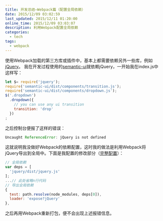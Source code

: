 ```yaml
---
title: 开发总结—Webpack篇（配置全局依赖）
date: 2015/12/09 03:02:59
last_updated: 2015/12/11 01:20:00
online_time: 2015/12/09 03:03:07
description: 利用Webpack配置全局依赖
categories:
  - tech
tags:
  - webpack
---
```



使用Webpack加载的第三方库或插件中，基本上都需要依赖另外一些库，例如[jQuery](https://jquery.com/)。
我在开发过程使用的[semantic-ui](http://semantic-ui.com/)就依赖jQuery，一开始我在index.js中这样写：
```javascript
let $= require('jquery');
require('semantic-ui/dist/components/transition.js');
require('semantic-ui/dist/components/dropdown.js');
$('.dropdown')
  .dropdown({
    // you can use any ui transition
    transition: 'drop'
  })
;
```
之后控制台便报了这样的错误：
```javascript
Uncaught ReferenceError: jQuery is not defined
```

这就说明我没做好Webpack的依赖配置，这时我的做法是利用Webpack将jQuery导出到全局中。下面是我配置的修改部分（[完整配置](http://www.yangrunwei.com/a/1.html)）：
```javascript
// 全局依赖
var deps = [
  'jquery/dist/jquery.js'
];
...// 此处省略n行代码
// 导出全局依赖
{
  test: path.resolve(node_modules, deps[0]),
  loader: 'expose?jQuery'
},

```

之后再用Webpack重新打包，便不会出现上述报错信息。

